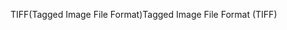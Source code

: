<span data-ttu-id="57f01-101">TIFF(Tagged Image File Format)</span><span class="sxs-lookup"><span data-stu-id="57f01-101">Tagged Image File Format (TIFF)</span></span>
